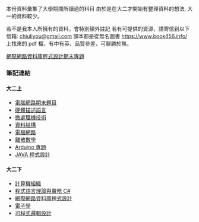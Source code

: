 本份資料彙集了大學期間所讀過的科目
由於是在大二才開始有整理資料的想法, 大一的資料較少。

若不是我本人所擁有的資料，會特別額外註記
若有可提供的資源，請寄信到以下信箱: chiuliyou@gmail.com
課本都是從無名圖書 https://www.book456.info/ 上找來的 pdf 檔，有中有英、品質參差，可聊勝於無。

[網際網路資料庫程式設計期末專題](https://github.com/jjjghu/bookshop.git)

### 筆記連結

#### 大二上

- [電腦網路期末題目](https://doesnotexists.larksuite.com/docx/IXeEdy9o0oHftmxvPRulp90AgId)
- [硬體描述語言](https://doesnotexists.larksuite.com/docx/IUoLdERSfo4pKLxasFqluxTAgbf)
- [微處理機技術](https://doesnotexists.larksuite.com/docx/GdkRdP04MojGLZxDa4clcLqMgjb)
- [資料結構](https://doesnotexists.larksuite.com/docx/SFSydrHa1obD5mxvCg3lcIdGgqc)
- [電腦網路](https://doesnotexists.larksuite.com/docx/ORuwdOdkio17VrxxhADlmJRKg3g)
- [離散數學](https://doesnotexists.larksuite.com/docx/Lsl9djUGaoImNWxHoMhlT8LZgZg)
- [Arduino 專題](https://doesnotexists.larksuite.com/docx/LeNedRqXjoNZSzxMFjTloQKGgOm)
- [JAVA 程式設計](https://doesnotexists.larksuite.com/docx/Wna5dvhN3o34iyxWTeJlfyDhg3d)

#### 大二下

- [計算機組織](https://gjplieqszy7.sg.larksuite.com/docx/PWQldoMmZohzNgxD5xElGmusgIb?from=from_copylink)
- [程式語言理論與實務 C#](https://gjplieqszy7.sg.larksuite.com/docx/E63Ld4p8MoAmVUxhdt3lM0UDgSc?from=from_copylink)
- [網際網路資料庫程式設計](https://gjplieqszy7.sg.larksuite.com/docx/SuIldtlB6obr3kxxBfflT3rqgpd?from=from_copylink)
- [電子學](https://gjplieqszy7.sg.larksuite.com/docx/SuIldtlB6obr3kxxBfflT3rqgpd?from=from_copylink)
- [可程式邏輯設計](https://gjplieqszy7.sg.larksuite.com/docx/PTMbdNeOooLvaexqSH3ldd4VgAe)